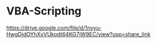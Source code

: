 # VBA-Scripting

https://drive.google.com/file/d/1nvyu-HwgDjdOYhXxVUkodt64KG7jW9EC/view?usp=share_link 
